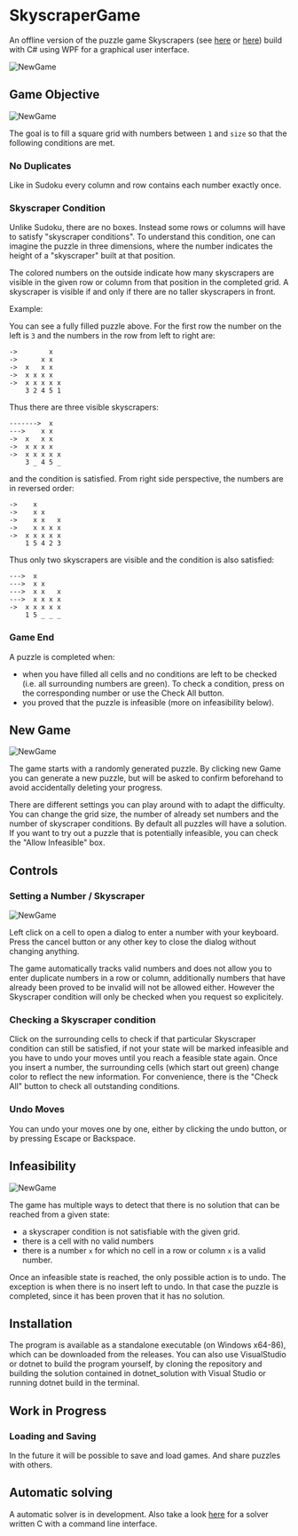 # SkyscraperGame

An offline version of the puzzle game Skyscrapers (see [here](https://www.brainbashers.com/skyscrapers.asp) or [here](https://www.puzzle-skyscrapers.com/)) build with C# using WPF for a graphical user interface.

![NewGame](images/InProgress.JPG)


## Game Objective
![NewGame](images/FinishedPuzzle.JPG)

The goal is to fill a square grid with numbers between `1` and `size` so that the following conditions are met.

### No Duplicates
Like in Sudoku every column and row contains each number exactly once.

### Skyscraper Condition
Unlike Sudoku, there are no boxes. Instead some rows or columns will have to satisfy "skyscraper conditions".
To understand this condition, one can imagine the puzzle in three dimensions, where the number indicates the height of a "skyscraper" built at that position.

The colored numbers on the outside indicate how many skyscrapers are visible in the given row or column from that position in the completed grid. A skyscraper is visible if and only if there are no taller skyscrapers in front.

Example:

You can see a fully filled puzzle above. For the first row the number on the left is `3` and the numbers in the row from left to right are:

```
->        x
->      x x
->  x   x x
->  x x x x
->  x x x x x
    3 2 4 5 1
```

Thus there are three visible skyscrapers:

```
------->  x
--->    x x
->  x   x x
->  x x x x
->  x x x x x
    3 _ 4 5 _
```

and the condition is satisfied. From right side perspective, the numbers are in reversed order:

```
->    x   
->    x x 
->    x x   x
->    x x x x
->  x x x x x
    1 5 4 2 3
```

Thus only two skyscrapers are visible and the condition is also satisfied:

```
--->  x   
--->  x x 
--->  x x   x
--->  x x x x
->  x x x x x
    1 5 _ _ _
```

### Game End
A puzzle is completed when:
- when you have filled all cells and no conditions are left to be checked (i.e. all surrounding numbers are green). To check a condition, press on the corresponding number or use the Check All button.
- you proved that the puzzle is infeasible (more on infeasibility below).

## New Game
![NewGame](images/NewGame.JPG)

The game starts with a randomly generated puzzle.
By clicking new Game you can generate a new puzzle, but will be asked to confirm beforehand to avoid accidentally deleting your progress.

There are different settings you can play around with to adapt the difficulty.
You can change the grid size, the number of already set numbers and the number of skyscraper conditions.
By default all puzzles will have a solution. If you want to try out a puzzle that is potentially infeasible, you can check the "Allow Infeasible" box.

## Controls

### Setting a Number / Skyscraper
![NewGame](images/CellDialog.JPG)

Left click on a cell to open a dialog to enter a number with your keyboard.
Press the cancel button or any other key to close the dialog without changing anything.

The game automatically tracks valid numbers and does not allow you to enter duplicate numbers in a row or column,
additionally numbers that have already been proved to be invalid will not be allowed either.
However the Skyscraper condition will only be checked when you request so explicitely.

### Checking a Skyscraper condition
Click on the surrounding cells to check if that particular Skyscraper condition can still be satisfied, if not your state will be marked infeasible and
you have to undo your moves until you reach a feasible state again.
Once you insert a number, the surrounding cells (which start out green) change color to reflect the new information.
For convenience, there is the "Check All" button to check all outstanding conditions.

### Undo Moves
You can undo your moves one by one, either by clicking the undo button, or by pressing Escape or Backspace.

## Infeasibility
![NewGame](images/Infeasible.JPG)

The game has multiple ways to detect that there is no solution that can be reached from a given state:

- a skyscraper condition is not satisfiable with the given grid.
- there is a cell with no valid numbers
- there is a number `x` for which no cell in a row or column `x` is a valid number.

Once an infeasible state is reached, the only possible action is to undo. The exception is when there is no insert left to undo. In that case the puzzle is completed, since it has been proven that it has no solution.

## Installation

The program is available as a standalone executable (on Windows x64-86), which can be downloaded from the releases.
You can also use VisualStudio or dotnet to build the program yourself, by cloning the repository and building the solution contained in dotnet_solution with Visual Studio or running dotnet build in the terminal.

## Work in Progress

### Loading and Saving

In the future it will be possible to save and load games. And share puzzles with others.

## Automatic solving

A automatic solver is in development. Also take a look [here](https://github.com/TonyCongqianWang/42HeilbronnCPiscine/tree/main/SkyscraperSolver) for a solver written C with a command line interface.
